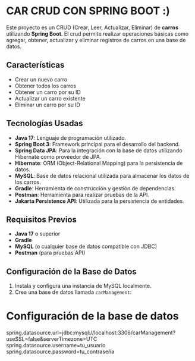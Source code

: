 # CAR CRUD CON SPRING BOOT :)

Este proyecto es un CRUD (Crear, Leer, Actualizar, Eliminar) de **carros** utilizando **Spring Boot**. El crud permite realizar operaciones básicas como agregar, obtener, actualizar y eliminar registros de carros en una base de datos.

## Características

- Crear un nuevo carro
- Obtener todos los carros
- Obtener un carro por su ID
- Actualizar un carro existente
- Eliminar un carro por su ID

## Tecnologías Usadas

- **Java 17**: Lenguaje de programación utilizado.
- **Spring Boot 3**: Framework principal para el desarrollo del backend.
- **Spring Data JPA**: Para la integración con la base de datos utilizando Hibernate como proveedor de JPA.
- **Hibernate**: ORM (Object-Relational Mapping) para la persistencia de datos.
- **MySQL**: Base de datos relacional utilizada para almacenar los datos de los carros.
- **Gradle**: Herramienta de construcción y gestión de dependencias.
- **Postman**: Herramienta para realizar pruebas de la API.
- **Jakarta Persistence API**: Utilizada para la persistencia de entidades.

## Requisitos Previos

- **Java 17** o superior
- **Gradle**
- **MySQL** (o cualquier base de datos compatible con JDBC)
- **Postman** (para pruebas API)

## Configuración de la Base de Datos

1. Instala y configura una instancia de MySQL localmente.
2. Crea una base de datos llamada `carManagement`:

# Configuración de la base de datos
spring.datasource.url=jdbc:mysql://localhost:3306/carManagement?useSSL=false&serverTimezone=UTC
spring.datasource.username=tu_usuario
spring.datasource.password=tu_contraseña



